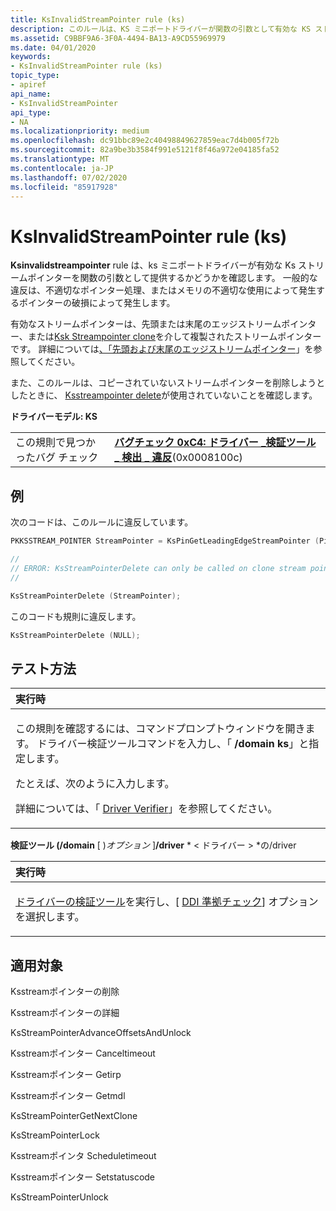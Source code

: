```yaml
---
title: KsInvalidStreamPointer rule (ks)
description: このルールは、KS ミニポートドライバーが関数の引数として有効な KS ストリームポインターを提供するかどうかを確認します。
ms.assetid: C9BBF9A6-3F0A-4494-BA13-A9CD55969979
ms.date: 04/01/2020
keywords:
- KsInvalidStreamPointer rule (ks)
topic_type:
- apiref
api_name:
- KsInvalidStreamPointer
api_type:
- NA
ms.localizationpriority: medium
ms.openlocfilehash: dc91bbc89e2c40498849627859eac7d4b005f72b
ms.sourcegitcommit: 82a9be3b3584f991e5121f8f46a972e04185fa52
ms.translationtype: MT
ms.contentlocale: ja-JP
ms.lasthandoff: 07/02/2020
ms.locfileid: "85917928"
---
```

# <a name="ksinvalidstreampointer-rule-ks"></a>KsInvalidStreamPointer rule (ks)

**Ksinvalidstreampointer** rule は、ks ミニポートドライバーが有効な Ks ストリームポインターを関数の引数として提供するかどうかを確認します。 一般的な違反は、不適切なポインター処理、またはメモリの不適切な使用によって発生するポインターの破損によって発生します。

有効なストリームポインターは、先頭または末尾のエッジストリームポインター、または[Ksk Streampointer clone](https://docs.microsoft.com/windows-hardware/drivers/ddi/ks/nf-ks-ksstreampointerclone)を介して複製されたストリームポインターです。 詳細については[、「先頭および末尾のエッジストリームポインター](
https://docs.microsoft.com/windows-hardware/drivers/stream/leading-and-trailing-edge-stream-pointers)」を参照してください。

また、このルールは、コピーされていないストリームポインターを削除しようとしたときに、 [Ksstreampointer delete](https://docs.microsoft.com/windows-hardware/drivers/ddi/ks/nf-ks-ksstreampointerdelete)が使用されていないことを確認します。

**ドライバーモデル: KS**

|                                   |                                                                                                                                       |
|-----------------------------------|---------------------------------------------------------------------------------------------------------------------------------------|
| この規則で見つかったバグ チェック | [**バグチェック 0xC4: ドライバー \_検証ツール \_ 検出 \_ 違反**](https://docs.microsoft.com/windows-hardware/drivers/debugger/bug-check-0xc4--driver-verifier-detected-violation)(0x0008100c) |

<a name="example"></a>例
-------

次のコードは、このルールに違反しています。

```cpp
PKKSSTREAM_POINTER StreamPointer = KsPinGetLeadingEdgeStreamPointer (Pin, KSSTREAM_POINTER_STATE_UNLOCKED);

//
// ERROR: KsStreamPointerDelete can only be called on clone stream pointers.
//

KsStreamPointerDelete (StreamPointer);
```

このコードも規則に違反します。 

```cpp
KsStreamPointerDelete (NULL);
```

<a name="how-to-test"></a>テスト方法
-----------

<table>
<colgroup>
<col width="100%" />
</colgroup>
<thead>
<tr class="header">
<th align="left">実行時</th>
</tr>
</thead>
<tbody>
<tr class="odd">
<td align="left"><p>この規則を確認するには、コマンドプロンプトウィンドウを開きます。 ドライバー検証ツールコマンドを入力し、「 <strong>/domain ks</strong>」と指定します。</p>
<p>たとえば、次のように入力します。</p>
<p></p>
<p>詳細については、「 <a href="https://docs.microsoft.com/windows-hardware/drivers/devtest/driver-verifier" data-raw-source="[Driver Verifier](https://docs.microsoft.com/windows-hardware/drivers/devtest/driver-verifier)">Driver Verifier</a>」を参照してください。</p></td>
</tr>
</tbody>
</table>

 

**検証ツール (/domain** \[ )*オプション* \]**/driver** * &lt; ドライバー &gt; *の/driver

<table>
<colgroup>
<col width="100%" />
</colgroup>
<thead>
<tr class="header">
<th align="left">実行時</th>
</tr>
</thead>
<tbody>
<tr class="odd">
<td align="left"><p><a href="https://docs.microsoft.com/windows-hardware/drivers/devtest/driver-verifier" data-raw-source="[Driver Verifier](https://docs.microsoft.com/windows-hardware/drivers/devtest/driver-verifier)">ドライバーの検証ツール</a>を実行し、[ <a href="https://docs.microsoft.com/windows-hardware/drivers/devtest/ddi-compliance-checking" data-raw-source="[DDI compliance checking](https://docs.microsoft.com/windows-hardware/drivers/devtest/ddi-compliance-checking)">DDI 準拠チェック</a>] オプションを選択します。</p></td>
</tr>
</tbody>
</table>

<a name="applies-to"></a>適用対象
----------

Ksstreamポインターの削除

Ksstreamポインターの詳細

KsStreamPointerAdvanceOffsetsAndUnlock

Ksstreamポインター Canceltimeout

Ksstreamポインター Getirp

Ksstreamポインター Getmdl

KsStreamPointerGetNextClone

KsStreamPointerLock

Ksstreamポインタ Scheduletimeout

Ksstreamポインター Setstatuscode

KsStreamPointerUnlock
